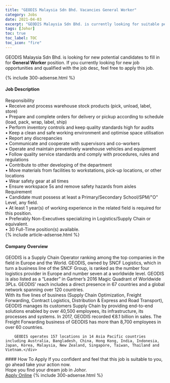 ```yaml
---
title: "GEODIS Malaysia Sdn Bhd. Vacancies General Worker" 
category: Jobs 
date: 2021-04-03 
excerpt: "GEODIS Malaysia Sdn Bhd. is currently looking for suitable person to fill in the General Worker which based in Johor" 
tags: [Johor] 
toc: true 
toc_label: TOC 
toc_icon: "fire" 
--- 
```


<p>GEODIS Malaysia Sdn Bhd. is looking for new potential candidates to fill in for <b>General Worker</b> position. If you currently looking for new job opportunities and qualified with the job desc, feel free to apply this job.
</p>{% include 300-adsense.html %} 
<div><div><h4>Job Description</h4></div><div><div><span><div><div><div>Responsibility<br>&#8226; Receive and process warehouse stock products (pick, unload, label, store)<br>&#8226; Prepare and complete orders for delivery or pickup according to schedule (load, pack, wrap, label, ship)<br>&#8226; Perform inventory controls and keep quality standards high for audits<br>&#8226; Keep a clean and safe working environment and optimise space utilisation<br>&#8226; Report any discrepancies<br>&#8226; Communicate and cooperate with supervisors and co-workers<br>&#8226; Operate and maintain preventively warehouse vehicles and equipment<br>&#8226; Follow quality service standards and comply with procedures, rules and regulations<br>&#8226; Contribute to other developing of the department<br>&#8226; Move materials from facilities to workstations, pick-up locations, or other locations<br>&#8226; Wear safety gear at all times<br>&#8226; Ensure workspace 5s and remove safety hazards from aisles</div><div>Requirement<br>&#8226; Candidate must possess at least a Primary/Secondary School/SPM/"O" Level, any field.<br>&#8226; At least 1 year(s) of working experience in the related field is required for this position.<br>&#8226; Preferably Non-Executives specializing in Logistics/Supply Chain or equivalent.<br>&#8226; 30 Full-Time position(s) available.</div></div></div></span></div></div></div> 
{% include article-adsense.html %} 
<div><div><h4>Company Overview</h4></div><div><div><span><div><div>
<div>
<div>
			GEODIS is a Supply Chain Operator ranking among the top companies in the field in Europe and the World. GEODIS, owned by SNCF Logistics, which in turn a business line of the SNCF Group, is ranked as the number four logistics provider in Europe and number seven at a worldwide level. GEODIS is also listed as a &#8220;Leader&#8221; in Gartner&#8217;s 2016 Magic Quadrant of Worldwide 3PLs. GEODIS&#8217; reach includes a direct presence in 67 countries and a global network spanning over 120 countries.</div>
<div>
			With its five lines of business (Supply Chain Optimization, Freight Forwarding, Contract Logistics, Distribution &amp; Express and Road Transport), GEODIS manages its customers Supply Chain by providing end-to-end solutions enabled by over 40,500 employees, its infrastructure, its processes and systems. In 2017, GEODIS recorded &#8364;8.1 billion in sales. The Freight Forwarding business of GEODIS has more than 8,700 employees in over 60 countries.</div>
		
		GEODIS operates 157 locations in 14 Asia Pacific countries including Australia, Bangladesh, China, Hong Kong, India, Indonesia, Japan, Korea, Malaysia, New Zealand, Singapore, Taiwan, Thailand and Vietnam.</div>
</div></div></span></div></div></div> 
#### How To Apply 
If you confident and feel that this job is suitable to you, go ahead take your action now. <br/> 
Hope you find your dream job in Johor. <br/> 
<a href="https://www.jobstreet.com.my/en/job/general-worker-4524485?jobId=jobstreet-my-job-4524485&" class="btn btn--info" target="_blank" rel="nofollow noopenner">Apply Online</a> 
{% include 300-adsense.html %} 